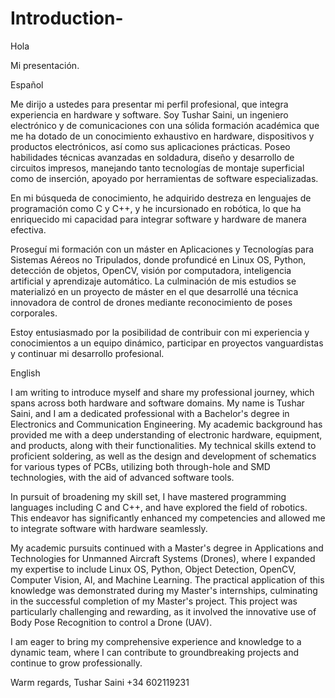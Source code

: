 # Introduction-

Hola

Mi presentación.


Español

Me dirijo a ustedes para presentar mi perfil profesional, que integra experiencia en hardware y software. Soy Tushar Saini, un ingeniero electrónico y de comunicaciones con una sólida formación académica que me ha dotado de un conocimiento exhaustivo en hardware, dispositivos y productos electrónicos, así como sus aplicaciones prácticas. Poseo habilidades técnicas avanzadas en soldadura, diseño y desarrollo de circuitos impresos, manejando tanto tecnologías de montaje superficial como de inserción, apoyado por herramientas de software especializadas.

En mi búsqueda de conocimiento, he adquirido destreza en lenguajes de programación como C y C++, y he incursionado en robótica, lo que ha enriquecido mi capacidad para integrar software y hardware de manera efectiva.

Proseguí mi formación con un máster en Aplicaciones y Tecnologías para Sistemas Aéreos no Tripulados, donde profundicé en Linux OS, Python, detección de objetos, OpenCV, visión por computadora, inteligencia artificial y aprendizaje automático. La culminación de mis estudios se materializó en un proyecto de máster en el que desarrollé una técnica innovadora de control de drones mediante reconocimiento de poses corporales.

Estoy entusiasmado por la posibilidad de contribuir con mi experiencia y conocimientos a un equipo dinámico, participar en proyectos vanguardistas y continuar mi desarrollo profesional.


English

I am writing to introduce myself and share my professional journey, which spans across both hardware and software domains. My name is Tushar Saini, and I am a dedicated professional with a Bachelor's degree in Electronics and Communication Engineering. My academic background has provided me with a deep understanding of electronic hardware, equipment, and products, along with their functionalities. My technical skills extend to proficient soldering, as well as the design and development of schematics for various types of PCBs, utilizing both through-hole and SMD technologies, with the aid of advanced software tools.

In pursuit of broadening my skill set, I have mastered programming languages including C and C++, and have explored the field of robotics. This endeavor has significantly enhanced my competencies and allowed me to integrate software with hardware seamlessly.

My academic pursuits continued with a Master's degree in Applications and Technologies for Unmanned Aircraft Systems (Drones), where I expanded my expertise to include Linux OS, Python, Object Detection, OpenCV, Computer Vision, AI, and Machine Learning. The practical application of this knowledge was demonstrated during my Master's internships, culminating in the successful completion of my Master's project. This project was particularly challenging and rewarding, as it involved the innovative use of Body Pose Recognition to control a Drone (UAV).

I am eager to bring my comprehensive experience and knowledge to a dynamic team, where I can contribute to groundbreaking projects and continue to grow professionally.

Warm regards,
Tushar Saini
+34 602119231
